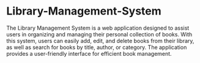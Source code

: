 # Library-Management-System
The Library Management System is a web application designed to assist users in organizing and managing their personal collection of books. With this system, users can easily add, edit, and delete books from their library, as well as search for books by title, author, or category. The application provides a user-friendly interface for efficient book management.

